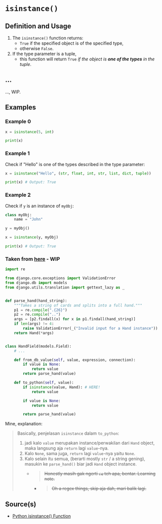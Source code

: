 # `isinstance()`

## Definition and Usage

1. The `isinstance()` function returns:
   - `True` if the specified object is of the specified type,
   - otherwise `False`.
2. If the type parameter is a tuple,
   - this function will return `True` *if the object is **one of the types** in the tuple*.

## ...

..., WIP.

## Examples

### Example 0

```python
x = isinstance(5, int)

print(x)
```

### Example 1

Check if "Hello" is one of the types described in the type parameter:

```python
x = isinstance("Hello", (str, float, int, str, list, dict, tuple))

print(x) # Output: True
```

### Example 2

Check if `y` is an instance of `myObj`:

```python
class myObj:
    name = "John"

y = myObj()

x = isinstance(y, myObj)

print(x) # Output: True
```

### Taken from [here](https://docs.djangoproject.com/en/5.0/howto/custom-model-fields/#useful-methods) - WIP

```python
import re

from django.core.exceptions import ValidationError
from django.db import models
from django.utils.translation import gettext_lazy as _


def parse_hand(hand_string):
    """Takes a string of cards and splits into a full hand."""
    p1 = re.compile(".{26}")
    p2 = re.compile("..")
    args = [p2.findall(x) for x in p1.findall(hand_string)]
    if len(args) != 4:
        raise ValidationError(_("Invalid input for a Hand instance"))
    return Hand(*args)


class HandField(models.Field):
    # ...

    def from_db_value(self, value, expression, connection):
        if value is None:
            return value
        return parse_hand(value)

    def to_python(self, value):
        if isinstance(value, Hand): # HERE!
            return value

        if value is None:
            return value

        return parse_hand(value)
```

Mine, explanation:
> Basically, penjelasan `isinstance` dalam `to_python`:
> 1. jadi kalo `value` merupakan instance/perwakilan dari `Hand` object, maka langsung aja `return` lagi `value`-nya.
> 2. Kalo `None`, sama juga, `return` lagi `value`-nya yaitu `None`.
> 3. Kalo selain itu semua, (berarti mostly `str` / a string gening), masukin ke `parse_hand()` biar jadi `Hand` object instance.
>    - > ~~Honestly masih gak ngerti `re` teh apa, bentar. Learning note.~~
>      - > ~~Oh a regex things, skip aja dah, mari balik lagi.~~

## Source(s)

- [Python isinstance() Function](https://www.w3schools.com/python/ref_func_isinstance.asp)
